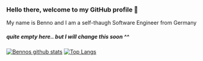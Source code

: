 ### Hello there, welcome to my GitHub profile 👋

My name is Benno and I am a self-thaugh Software Engineer from Germany

##### quite empty here.. but I will change this soon ^^

[![Bennos github stats](https://github-readme-stats.vercel.app/api?username=bennodev19&count_private=true&show_icons=true&theme=radical)](https://github.com/anuraghazra/github-readme-stats)
[![Top Langs](https://github-readme-stats.vercel.app/api/top-langs/?username=bennodev19&layout=compact)](https://github.com/anuraghazra/github-readme-stats)
